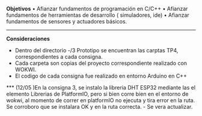 **Objetivos**
• Afianzar fundamentos de programación en C/C++
• Afianzar fundamentos de herramientas de desarrollo (
simuladores, ide)
• Afianzar fundamentos de sensores y actuadores básicos. 

-----------------------
**Consideraciones**
- Dentro del directorio -/3 Prototipo se encuentran las carptas TP4, correspondientes a cada consigna.
- Cada carpeta son copias del proyecto correspondiente realizado con WOKWI.
- El codigo de cada consigna fue realizado en entorno Arduino en C++

 *** (12/05 )En la consigna 3, se instalo la libreria DHT ESP32 mediante las el elemento Librerias de PlatformIO, pero si bien corre bien en el entorno de wokwi, al momento de correr en platformIO no ejecuta y tira error en la ruta. Se corroboro que se instalara OK y en la ruta correcta. - Se vera actualizar.